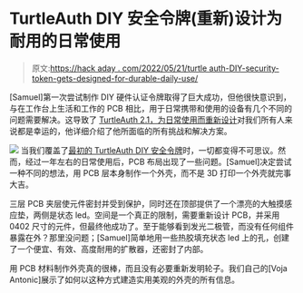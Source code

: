 # TurtleAuth DIY 安全令牌(重新)设计为耐用的日常使用

> 原文:[https://hack aday . com/2022/05/21/turtle auth-DIY-security-token-gets-designed-for-durable-daily-use/](https://hackaday.com/2022/05/21/turtleauth-diy-security-token-gets-redesigned-for-durable-everyday-use/)

[Samuel]第一次尝试制作 DIY 硬件认证令牌取得了巨大成功，但他很快意识到，与在工作台上生活和工作的 PCB 相比，用于日常携带和使用的设备有几个不同的问题需要解决。这导致了 [TurtleAuth 2.1，为日常使用而重新设计](https://blog.thestaticturtle.fr/turtleauth-2-1-a-design-for-everyday-use/)对我们所有人来说都是幸运的，他详细介绍了他所面临的所有挑战和解决方案。

[![](../Images/1fca8a1aa0edab6ae9c1fdaab925e15b.png)](https://hackaday.com/wp-content/uploads/2022/05/TurtleAuth-2.1.png) 当我们覆盖了[最初的 TurtleAuth DIY 安全令牌](https://hackaday.com/2020/06/10/stm32-blue-pill-turned-gpg-security-token/)时，一切都变得不可思议。然而，经过一年左右的日常使用后，PCB 布局出现了一些问题。[Samuel]决定尝试一种不同的想法，用 PCB 层本身制作一个外壳，而不是 3D 打印一个外壳就完事大吉。

三层 PCB 夹层使元件密封并受到保护，同时还在顶部提供了一个漂亮的大触摸感应垫，两侧是状态 led。空间是一个真正的限制，需要重新设计 PCB，并采用 0402 尺寸的元件，但最终他成功了。至于能够看到发光二极管，而没有任何组件暴露在外？那里没问题；[Samuel]简单地用一些热胶填充状态 led 上的孔，创建了一个便宜、有效、高度耐用的扩散器，还密封了内部。

用 PCB 材料制作外壳真的很棒，而且没有必要重新发明轮子。我们自己的[Voja Antonic]展示了如何以这种方式建造实用美观的外壳的所有信息。